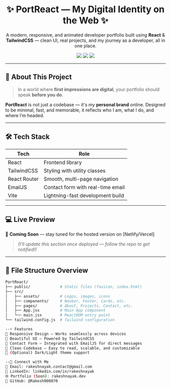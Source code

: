 <h1 align="center">✨ PortReact — My Digital Identity on the Web ✨</h1>

<p align="center">
  A modern, responsive, and animated developer portfolio built using <strong>React</strong> & <strong>TailwindCSS</strong> — clean UI, real projects, and my journey as a developer, all in one place.
</p>

<p align="center">
  <a href="https://github.com/Rakesh000070/PortReact/stargazers"><img src="https://img.shields.io/github/stars/Rakesh000070/PortReact" /></a>
  <a href="https://github.com/Rakesh000070/PortReact/network"><img src="https://img.shields.io/github/forks/Rakesh000070/PortReact" /></a>
  <a href="https://github.com/Rakesh000070/PortReact/blob/main/LICENSE"><img src="https://img.shields.io/github/license/Rakesh000070/PortReact" /></a>
</p>

---

## 📌 About This Project

> In a world where **first impressions are digital**, your portfolio should speak **before you do**.

**PortReact** is not just a codebase — it's my **personal brand** online. Designed to be minimal, fast, and memorable, it reflects who I am, what I do, and where I’m headed.

---

## 🛠️ Tech Stack

| Tech         | Role                            |
|--------------|----------------------------------|
| React        | Frontend library                 |
| TailwindCSS  | Styling with utility classes     |
| React Router | Smooth, multi-page navigation   |
| EmailJS      | Contact form with real-time email |
| Vite         | Lightning-fast development build |

---

## 💻 Live Preview

🚀 **Coming Soon** — stay tuned for the hosted version on [Netlify/Vercel]  
> *(I'll update this section once deployed — follow the repo to get notified!)*

---

## 📂 File Structure Overview

```bash
PortReact/
├── public/             # Static files (favicon, index.html)
├── src/
│   ├── assets/         # Logos, images, icons
│   ├── components/     # Navbar, Footer, Cards, etc.
│   ├── pages/          # About, Projects, Contact, etc.
│   ├── App.jsx         # Main App component
│   └── main.jsx        # ReactDOM entry point
└── tailwind.config.js  # Tailwind configuration

--⚡ Features
📱 Responsive Design — Works seamlessly across devices
🎨 Beautiful UI — Powered by TailwindCSS
💬 Contact Form — Integrated with EmailJS for direct messages
🧠 Clean Codebase — Easy to read, scalable, and customizable
🌙 (Optional) Dark/Light theme support

--🤝 Connect with Me
📧 Email: rakeshnayak.contact@gmail.com
💼 LinkedIn: linkedin.com/in/rakeshnayak
🌐 Portfolio (Soon): rakeshnayak.dev
🐙 GitHub: @Rakesh000070
